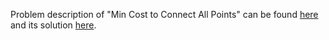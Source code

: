 Problem description of "Min Cost to Connect All Points" can be found [here](https://leetcode.com/problems/min-stack/) and its solution [here](https://github.com/aurimas13/LeetCode-HackerRank-MAANG/blob/main/LeetCode/Python%20Solutions/Min%20Stack/stack.py).
